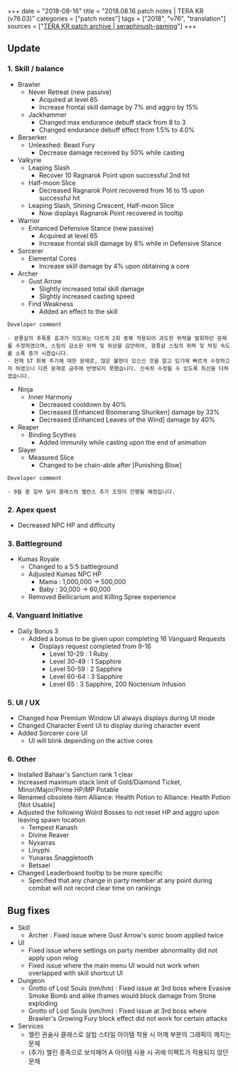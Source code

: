 +++
date = "2018-08-16"
title = "2018.08.16 patch notes | TERA KR (v76.03)"
categories = ["patch notes"]
tags = ["2018", "v76", "translation"]
sources = ["[TERA KR patch archive | seraphinush-gaming](/ko/patch/2018/v76-03)"]
+++

## Update

### **1.** Skill / balance
- Brawler
  - Never Retreat (new passive)
    - Acquired at level 65
    - Increase frontal skill damage by 7% and aggro by 15%
  - Jackhammer
    - Changed max endurance debuff stack from 8 to 3
    - Changed endurance debuff effect from 1.5% to 4.0%
- Berserker
  - Unleashed: Beast Fury
    - Decrease damage received by 50% while casting
- Valkyrie
  - Leaping Slash
    - Recover 10 Ragnarok Point upon successful 2nd hit
  - Half-moon Slice
    - Decreased Ragnarok Point recovered from 16 to 15 upon successful hit
  - Leaping Slash, Shining Crescent, Half-moon Slice
    - Now displays Ragnarok Point recovered in tooltip
- Warrior
  - Enhanced Defensive Stance (new passive)
    - Acquired at level 65
    - Increase frontal skill damage by 8% while in Defensive Stance
- Sorcerer
  - Elemental Cores
    - Increase skill damage by 4% upon obtaining a core
- Archer
  - Gust Arrow
    - Slightly increased total skill damage
    - Slightly increased casting speed
  - Find Weakness
    - Added an effect to the skill

```
Developer comment

- 광풍살의 후폭풍 효과가 의도와는 다르게 2회 중복 적용되어 과도한 위력을 발휘하던 문제를 수정하였으며, 스킬의 감소된 위력 및 위상을 감안하여, 광풍살 스킬의 위력 및 차징 속도를 소폭 증가 시켰습니다.
- 현재 ST 회복 주기에 대한 문제로, 많은 불편이 있으신 것을 알고 있기에 빠르게 수정하고자 하였으나 다른 문제로 금주에 반영되지 못했습니다. 신속히 수정될 수 있도록 최선을 다하겠습니다.
```

- Ninja
  - Inner Harmony
    - Decreased cooldown by 40%
    - Decreased [Enhanced Boomerang Shuriken] damage by 33%
    - Decreased [Enhanced Leaves of the Wind] damage by 40%
- Reaper
  - Binding Scythes
    - Added immunity while casting upon the end of animation
- Slayer
  - Measured Slice
    - Changed to be chain-able after [Punishing Blow]

```
Developer comment

- 9월 중 일부 딜러 클래스의 밸런스 추가 조정이 진행될 예정입니다.
```

### **2.** Apex quest
- Decreased NPC HP and difficulty

### **3.** Battleground
- Kumas Royale
  - Changed to a 5:5 battleground
  - Adjusted Kumas NPC HP
    - Mama : 1,000,000 -> 500,000
    - Baby : 30,000 -> 60,000
  - Removed Bellicarium and Killing Spree experience

### **4.** Vanguard Initiative
- Daily Bonus 3
  - Added a bonus to be given upon completing 16 Vanguard Requests
    - Displays request completed from 9-16
      - Level 10-29 : 1 Ruby
      - Level 30-49 : 1 Sapphire
      - Level 50-59 : 2 Sapphire
      - Level 60-64 : 3 Sapphire
      - Level 65 : 3 Sapphire, 200 Noctenium Infusion

### **5.** UI / UX
- Changed how Premium Window UI always displays during UI mode
- Changed Character Event UI to display during character event
- Added Sorcerer core UI
  - UI will blink depending on the active cores

### **6.** Other
- Installed Bahaar's Sanctum rank 1 clear
- Increased maximum stack limit of Gold/Diamond Ticket, Minor/Major/Prime HP/MP Potable
- Renamed obsolete item Alliance: Health Potion to Alliance: Health Potion [Not Usable]
- Adjusted the following Wolrd Bosses to not reset HP and aggro upon leaving spawn location
  - Tempest Kanash
  - Divine Reaver
  - Nyxarras
  - Linyphi
  - Yunaras Snaggletooth
  - Betsael
- Changed Leaderboard tooltip to be more specific
  - Specified that any change in party member at any point during combat will not record clear time on rankings

## Bug fixes

- Skill
  - Archer : Fixed issue where Gust Arrow's sonic boom applied twice
- UI
  - Fixed issue where settings on party member abnormality did not apply upon relog
  - Fixed issue where the main menu UI would not work when overlapped with skill shortcut UI
- Dungeon
  - Grotto of Lost Souls (nm/hm) : Fixed issue at 3rd boss where Evasive Smoke Bomb and alike iframes would block damage from Stone exploding
  - Grotto of Lost Souls (nm/hm) : Fixed issue at 3rd boss where Brawler's Growing Fury block effect did not work for certain attacks
- Services
  - 엘린 권술사 클래스로 설빔 스타일 아이템 착용 시 어깨 부분의 그래픽이 깨지는 문제
  - (추가) 엘린 종족으로 보석헤어 A 아이템 사용 시 귀에 이펙트가 적용되지 않던 문제
